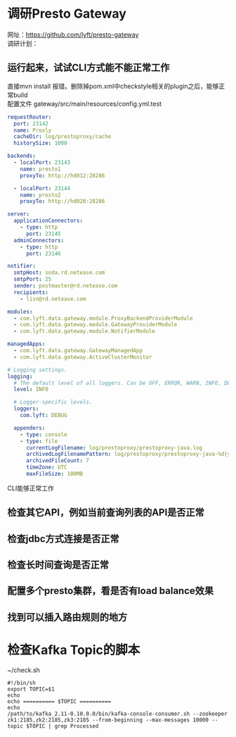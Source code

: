 # 调研Presto Gateway
网址：https://github.com/lyft/presto-gateway  
调研计划：
## 运行起来，试试CLI方式能不能正常工作  
 直接mvn install 报错。删除掉pom.xml中checkstyle相关的plugin之后，能够正常build  
 配置文件 gateway/src/main/resources/config.yml.test  
  ```yaml
  requestRouter:
    port: 23142
    name: Proxly
    cacheDir: log/prestoproxy/cache
    historySize: 1000

  backends:
    - localPort: 23143
      name: presto1
      proxyTo: http://hd012:28286

    - localPort: 23144
      name: presto2
      proxyTo: http://hd020:28286

  server:
    applicationConnectors:
      - type: http
        port: 23145
    adminConnectors:
      - type: http
        port: 23146

  notifier:
    smtpHost: soda.rd.netease.com
    smtpPort: 25
    sender: postmaster@rd.netease.com
    recipients:
      - lisn@rd.netease.com

  modules:
    - com.lyft.data.gateway.module.ProxyBackendProviderModule
    - com.lyft.data.gateway.module.GatewayProviderModule
    - com.lyft.data.gateway.module.NotifierModule

  managedApps:
    - com.lyft.data.gateway.GatewayManagedApp
    - com.lyft.data.gateway.ActiveClusterMonitor

  # Logging settings.
  logging:
    # The default level of all loggers. Can be OFF, ERROR, WARN, INFO, DEBUG, TRACE, or ALL.
    level: INFO

    # Logger-specific levels.
    loggers:
      com.lyft: DEBUG

    appenders:
      - type: console
      - type: file
        currentLogFilename: log/prestoproxy/prestoproxy-java.log
        archivedLogFilenamePattern: log/prestoproxy/prestoproxy-java-%d{yyyy-MM-dd}-%i.log.gz
        archivedFileCount: 7
        timeZone: UTC
        maxFileSize: 100MB

  ```  
  CLI能够正常工作
## 检查其它API，例如当前查询列表的API是否正常
## 检查jdbc方式连接是否正常
## 检查长时间查询是否正常
## 配置多个presto集群，看是否有load balance效果
## 找到可以插入路由规则的地方

# 检查Kafka Topic的脚本
~/check.sh 
```shell
#!/bin/sh
export TOPIC=$1
echo 
echo ========== $TOPIC ==========
echo 
/path/to/kafka_2.11-0.10.0.0/bin/kafka-console-consumer.sh --zookeeper zk1:2185,zk2:2185,zk3:2185 --from-beginning --max-messages 10000 --topic $TOPIC | grep Processed
```
